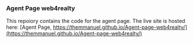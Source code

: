 ### Agent Page web4realty

This repoiory contains the code for the agent page.
The live site is hosted here: 
[Agent Page, https://themmanuel.github.io/Agent-page-web4realty/](https://themmanuel.github.io/Agent-page-web4realty/)